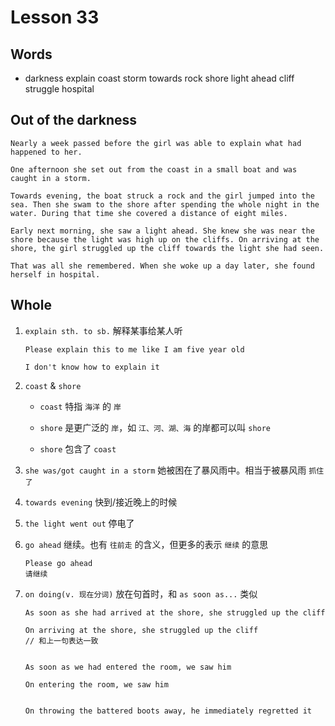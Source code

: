 # Lesson 33

## Words

- darkness explain coast storm towards rock shore light ahead cliff struggle hospital

## Out of the darkness

```
Nearly a week passed before the girl was able to explain what had happened to her.

One afternoon she set out from the coast in a small boat and was caught in a storm.

Towards evening, the boat struck a rock and the girl jumped into the sea. Then she swam to the shore after spending the whole night in the water. During that time she covered a distance of eight miles.

Early next morning, she saw a light ahead. She knew she was near the shore because the light was high up on the cliffs. On arriving at the shore, the girl struggled up the cliff towards the light she had seen.

That was all she remembered. When she woke up a day later, she found herself in hospital.
```

## Whole

1. `explain sth. to sb.` 解释某事给某人听

   ```
   Please explain this to me like I am five year old

   I don't know how to explain it
   ```

2. `coast` & `shore`

   - `coast` 特指 `海洋` 的 `岸`

   - `shore` 是更广泛的 `岸`，如 `江、河、湖、海` 的岸都可以叫 `shore`

   - `shore` 包含了 `coast`

3. `she was/got caught in a storm` 她被困在了暴风雨中。相当于被暴风雨 `抓住了`

4. `towards evening` 快到/接近晚上的时候

5. `the light went out` 停电了

6. `go ahead` 继续。也有 `往前走` 的含义，但更多的表示 `继续` 的意思

   ```
   Please go ahead
   请继续
   ```

7. `on doing(v. 现在分词)` 放在句首时，和 `as soon as...` 类似

   ```
   As soon as she had arrived at the shore, she struggled up the cliff

   On arriving at the shore, she struggled up the cliff
   // 和上一句表达一致


   As soon as we had entered the room, we saw him

   On entering the room, we saw him


   On throwing the battered boots away, he immediately regretted it
   ```
